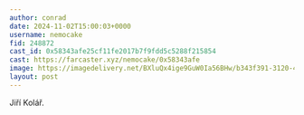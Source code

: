 ```yaml
---
author: conrad
date: 2024-11-02T15:00:03+0000
username: nemocake
fid: 248872
cast_id: 0x58343afe25cf11fe2017b7f9fdd5c5288f215854
cast: https://farcaster.xyz/nemocake/0x58343afe
image: https://imagedelivery.net/BXluQx4ige9GuW0Ia56BHw/b343f391-3120-426e-ff66-ca6342354900/original
layout: post
---
```


Jiří Kolář.

<img src='https://imagedelivery.net/BXluQx4ige9GuW0Ia56BHw/b343f391-3120-426e-ff66-ca6342354900/original' alt='' referrerpolicy='no-referrer'/>
<img src='https://imagedelivery.net/BXluQx4ige9GuW0Ia56BHw/5d7b6620-6df9-4f43-0028-1a498b231600/original' alt='' referrerpolicy='no-referrer'/>
